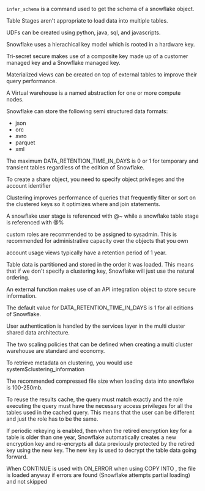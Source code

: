 `infer_schema` is a command used to get the schema of a snowflake object.

Table Stages aren't appropriate to load data into multiple tables.

UDFs can be created using python, java, sql, and javascripts.

Snowflake uses a hierachical key model which is rooted in a hardware key.

Tri-secret secure makes use of a composite key made up of a customer managed key and a Snowflake managed key.

Materialized views can be created on top of external tables to improve their query performance.

A Virtual warehouse is a named abstraction for one or more compute nodes.

Snowflake can store the following semi structured data formats:
* json
* orc
* avro
* parquet
* xml

The maximum DATA_RETENTION_TIME_IN_DAYS  is 0 or 1 for temporary and transient tables regardless of the edition of Snowflake.

To create a share object, you need to specify object privileges and the account identifier

Clustering improves performance of queries that frequently filter or sort on the clustered keys so it optimizes where and join statements.

A snowflake user stage is referenced with @~ while a snowflake table stage is referenced with @%

custom roles are recommended to be assigned to sysadmin. This is recommended for administrative capacity over the objects that you own 

account usage views typically have a retention period of 1 year.

Table data is partitioned and stored in the order it was loaded. This means that if we don't specify a clustering key, Snowflake will just use the natural ordering.

An external function makes use of an API integration object to store secure information.

The default value for DATA_RETENTION_TIME_IN_DAYS is 1 for all editions of Snowflake.

User authentication is handled by the services layer in the multi cluster shared data architecture.

The two scaling policies that can be defined when creating a multi cluster warehouse are standard and economy.

To retrieve metadata on clustering, you would use system$clustering_information

The recommended compressed file size when loading data into snowflake is 100-250mb.

To reuse the results cache, the query must match exactly and the role executing the query must have the necessary access privileges for all the tables used in the cached query. This means that the user can be different and just the role has to be the same.

If periodic rekeying is enabled, then when the retired encryption key for a table is older than one year, Snowflake automatically creates a new encryption key and re-encrypts all data previously protected by the retired key using the new key. The new key is used to decrypt the table data going forward.

When CONTINUE is used with ON_ERROR when using COPY INTO <table>, the file is loaded anyway if errors are found (Snowflake attempts partial loading) and not skipped
